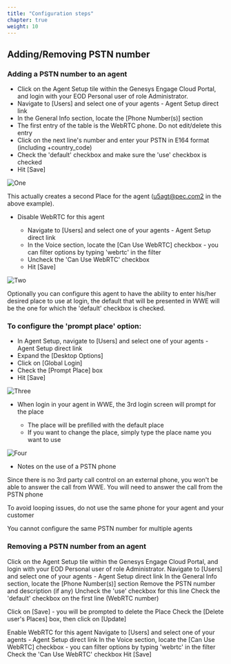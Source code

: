 ```yaml
---
title: "Configuration steps"
chapter: true
weight: 10
---
```


## Adding/Removing PSTN number

### Adding a PSTN number to an agent

- Click on the Agent Setup tile within the Genesys Engage Cloud Portal, and login with your EOD Personal user of role Administrator. 
- Navigate to [Users] and select one of your agents - Agent Setup direct link
- In the General Info section, locate the [Phone Number(s)] section
- The first entry of the table is the WebRTC phone. Do not edit/delete this entry
- Click on the next line's number and enter your PSTN in E164 format (including +country_code)
- Check the 'default' checkbox and make sure the 'use' checkbox is checked
- Hit [Save]
 
![One](/images/file_1622775547962_azureAgentSetupTile.png)


This actually creates a second Place for the agent (u5agt@pec.com2 in the above example).

- Disable WebRTC for this agent

     - Navigate to [Users] and select one of your agents - Agent Setup direct link
     - In the Voice section, locate the [Can Use WebRTC] checkbox - you can filter options by typing 'webrtc' in the filter
     - Uncheck the 'Can Use WebRTC' checkbox
     - Hit [Save]
       
       
![Two](/images/file_1622775547962_azureAgentSetupTile.png)


Optionally you can configure this agent to have the ability to enter his/her desired place to use at login, the default that will be presented in WWE will be the one for which the 'default' checkbox is checked.

### To configure  the 'prompt place' option:

- In Agent Setup, navigate to [Users] and select one of your agents - Agent Setup direct link
- Expand the [Desktop Options] 
- Click on [Global Login]
- Check the [Prompt Place] box
- Hit [Save]

![Three](/images/file_1622775547962_azureAgentSetupTile.png)


- When login in your agent in WWE, the 3rd login screen will prompt for the place

     - The place will be prefilled with the default place
     - If you want to change the place, simply type the place name you want to use

![Four](/images/file_1622775547962_azureAgentSetupTile.png)


- Notes on the use of a PSTN phone

Since there is no 3rd party call control on an external phone, you won't be able to answer the call from WWE. You will need to answer the call from the PSTN phone

To avoid looping issues, do not use the same phone for your agent and your customer

You cannot configure the same PSTN number for multiple agents

### Removing a PSTN number from an agent

Click on the Agent Setup tile within the Genesys Engage Cloud Portal, and login with your EOD Personal user of role Administrator. 
Navigate to [Users] and select one of your agents - Agent Setup direct link
In the General Info section, locate the [Phone Number(s)] section
Remove the PSTN number and description (if any)
Uncheck the 'use' checkbox for this line
Check the 'default' checkbox on the first line (WebRTC number)


Click on [Save] - you will be prompted to delete the Place
Check the [Delete user's Places] box, then click on [Update]



Enable WebRTC for this agent
Navigate to [Users] and select one of your agents - Agent Setup direct link
In the Voice section, locate the [Can Use WebRTC] checkbox - you can filter options by typing 'webrtc' in the filter
Check the 'Can Use WebRTC' checkbox
Hit [Save]


